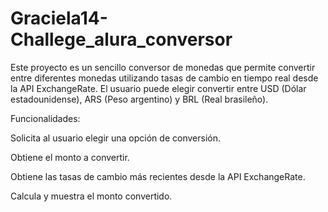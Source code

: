 # Graciela14-Challege_alura_conversor

Este proyecto es un sencillo conversor de monedas que permite convertir entre diferentes monedas utilizando tasas de cambio en tiempo real desde la API ExchangeRate. El usuario puede elegir convertir entre USD (Dólar estadounidense), ARS (Peso argentino) y BRL (Real brasileño).

Funcionalidades: 

Solicita al usuario elegir una opción de conversión.

Obtiene el monto a convertir.

Obtiene las tasas de cambio más recientes desde la API ExchangeRate.

Calcula y muestra el monto convertido.

